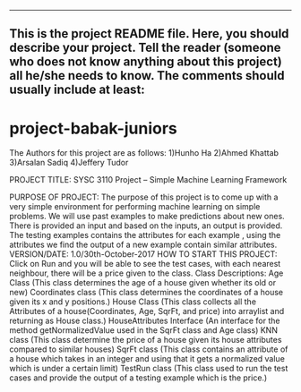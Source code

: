 ------------------------------------------------------------------------
This is the project README file. Here, you should describe your project.
Tell the reader (someone who does not know anything about this project)
all he/she needs to know. The comments should usually include at least:
------------------------------------------------------------------------
# project-babak-juniors

The Authors for this project are as follows: 
											1)Hunho Ha
											2)Ahmed Khattab
											3)Arsalan Sadiq
											4)Jeffery Tudor
											


PROJECT TITLE: SYSC 3110 Project – Simple Machine Learning Framework

PURPOSE OF PROJECT: The purpose of this project is to come up with a very simple environment for
					performing machine learning on simple problems. We will use past examples to make predictions about new ones. There is provided an input and based on the inputs,
					an output is provided. The testing examples contains the attributes for each example , using the attributes we find the output of a new example contain similar
					attributes.
VERSION/DATE: 1.0/30th-October-2017
HOW TO START THIS PROJECT: Click on Run and you will be able to see the test cases, with each nearest neighbour, there will be a price given to the class.
Class Descriptions: Age Class (This class determines the age of a house given whether its old or new)
					Coordinates class (This class determines the coordinates of a house given its x and y positions.)
					House Class (This class collects all the Attributes of a house(Coordinates, Age, SqrFt, and price) into arraylist and returning as House class.)
					HouseAttributes Interface (An interface for the method getNormalizedValue used in the SqrFt class and Age class)
					KNN class (This class determine the price of a house given its house attributes compared to similar houses)
					SqrFt class (This class contains an attribute of a house which takes in an integer and using that it gets a normalized value which is under a certain limit)
					TestRun class (This class used to run the test cases and provide the output of a testing example which is the price.)
